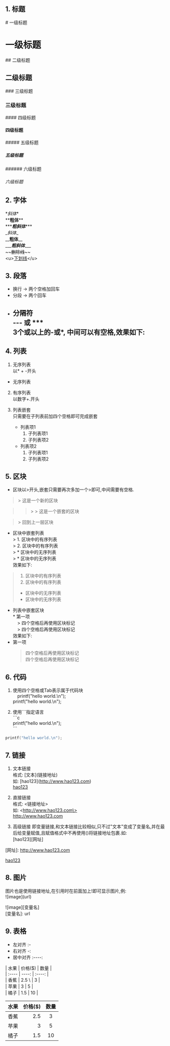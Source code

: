 ## 1. 标题
\# 一级标题
# 一级标题
\#\# 二级标题
## 二级标题
\#\#\# 三级标题
### 三级标题
\#\#\#\# 四级标题
#### 四级标题
\#\#\#\#\# 五级标题
##### 五级标题
\#\#\#\#\#\# 六级标题
###### 六级标题

## 2. 字体
\**斜体*\*  
\*\***粗体**\*\*  
\*\*\****粗斜体***\*\*\*  
\__斜体_\_  
\_\___粗体__\_\_  
\_\_\____粗斜体___\_\_\_  
\~\~~~删除线~~\~\~  
\<u><u>下划线</u>\</u>

## 3. 段落
* 换行 -> 两个空格加回车  
* 分段 -> 两个回车  
* 分隔符  
    \-\-\- 或 \*\*\*  
	3个或以上的-或*, 中间可以有空格,效果如下:
	---
	
## 4. 列表
1. 无序列表  
以\* \+ \-开头
* 无序列表  

2. 有序列表  
以数字+.开头

3. 列表嵌套  
只需要在子列表前加四个空格即可完成嵌套  
    * 列表项1
	    1. 子列表项1
		2. 子列表项2
	* 列表项2
	    1. 子列表项1
		2. 子列表项2
		
## 5. 区块
* 区块以>开头,嵌套只需要再次多加一个>即可,中间需要有空格.
> \> 这是一个新的区块

> > \> \> 这是一个嵌套的区块
  
> \> 回到上一层区块

* 区块中嵌套列表  
\> 1. 区块中的有序列表  
\> 2. 区块中的有序列表  
\> \* 区块中的无序列表  
\> \* 区块中的无序列表  
效果如下:
> 1. 区块中的有序列表  
> 2. 区块中的有序列表  
> * 区块中的无序列表
> * 区块中的无序列表

* 列表中嵌套区块  
\* 第一项  
&emsp;\> 四个空格后再使用区块标记  
&emsp;\> 四个空格后再使用区块标记  
效果如下:
* 第一项
    > 四个空格后再使用区块标记  
    > 四个空格后再使用区块标记 

## 6. 代码
1. 使用四个空格或Tab表示属于代码块  
&emsp;printf("hello world.\n");  
    printf("hello world.\n");

2. 使用\`\`\`指定语言  
\`\`\`c  
printf("hello world.\n");  
\`\`\`  
```c
printf("hello world.\n");
```

## 7. 链接
1. 文本链接  
格式: \[文本\]\(链接地址)  
如: \[hao123\]\(http://www.hao123.com)  
[hao123](http://www.hao123.com)

2. 直接链接  
格式: \<链接地址\>  
如: \<http://www.hao123.com\>  
<http://www.hao123.com>

3. 高级链接
即变量链接,和文本链接比较相似,只不过"文本"变成了变量名,并在最后给变量赋值,且赋值格式中不再使用()将链接地址包裹.如:  
\[hao123\]\[网址\]

\[网址\]: http://www.hao123.com

[hao123][网址]

[网址]: http://www.hao123.com

## 8. 图片
图片也是使用链接地址,在引用时在前面加上!即可显示图片,例:  
\!\[image\]\(url\)  

\!\[image\]\[变量名\]  
\[变量名\]: url

## 9. 表格
* 左对齐 :-
* 右对齐 -:
* 居中对齐 :----:

\| 水果  \| 价格($) \| 数量 \|  
\| :----  \| ----:    \| :----: \|  
\| 香蕉  \| 2.5    \ | 3    \|  
\| 苹果  \| 3       \| 5    \|  
\| 橘子  \| 1.5     \| 10   \|


| 水果  | 价格($) | 数量 |
| :----  | ----:    | :----: |
| 香蕉  | 2.5     | 3    |
| 苹果  | 3       | 5    |
| 橘子  | 1.5     | 10   |
